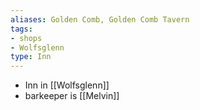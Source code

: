 ```yaml
---
aliases: Golden Comb, Golden Comb Tavern
tags: 
- shops
- Wolfsglenn
type: Inn
---
```


* Inn in [[Wolfsglenn]]
* barkeeper is [[Melvin]]